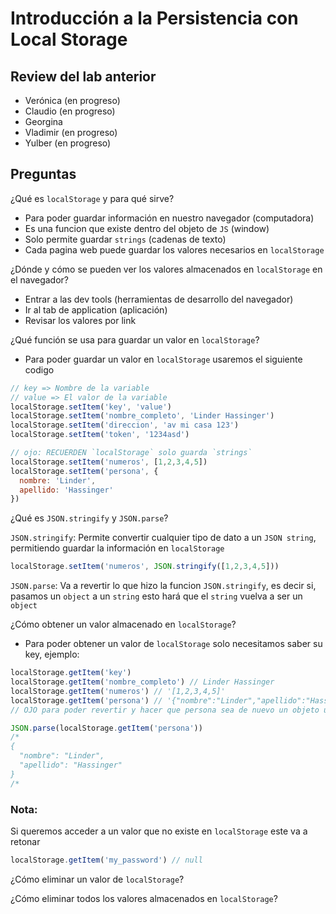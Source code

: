 # Introducción a la Persistencia con Local Storage

## Review del lab anterior

- Verónica (en progreso)
- Claudio (en progreso)
- Georgina
- Vladimir (en progreso)
- Yulber (en progreso)

## Preguntas

¿Qué es `localStorage` y para qué sirve?

- Para poder guardar información en nuestro navegador (computadora)
- Es una funcion que existe dentro del objeto de `JS` (window)
- Solo permite guardar `strings` (cadenas de texto)
- Cada pagina web puede guardar los valores necesarios en `localStorage`

¿Dónde y cómo se pueden ver los valores almacenados en `localStorage` en el navegador?

- Entrar a las dev tools (herramientas de desarrollo del navegador)
- Ir al tab de application (aplicación)
- Revisar los valores por link

¿Qué función se usa para guardar un valor en `localStorage`?

- Para poder guardar un valor en `localStorage` usaremos el siguiente codigo

```js
// key => Nombre de la variable
// value => El valor de la variable
localStorage.setItem('key', 'value')
localStorage.setItem('nombre_completo', 'Linder Hassinger')
localStorage.setItem('direccion', 'av mi casa 123')
localStorage.setItem('token', '1234asd')

// ojo: RECUERDEN `localStorage` solo guarda `strings`
localStorage.setItem('numeros', [1,2,3,4,5])
localStorage.setItem('persona', {
  nombre: 'Linder',
  apellido: 'Hassinger'
})
```

¿Qué es `JSON.stringify` y `JSON.parse`?

`JSON.stringify`: Permite convertir cualquier tipo de dato a un `JSON string`, permitiendo guardar la información en `localStorage`

```js
localStorage.setItem('numeros', JSON.stringify([1,2,3,4,5]))
```

`JSON.parse`: Va a revertir lo que hizo la funcion `JSON.stringify`, es decir si, pasamos un `object` a un `string` esto hará que el `string` vuelva a ser un `object`

¿Cómo obtener un valor almacenado en `localStorage`?

- Para poder obtener un valor de `localStorage` solo necesitamos saber su key, ejemplo:

```js
localStorage.getItem('key')
localStorage.getItem('nombre_completo') // Linder Hassinger
localStorage.getItem('numeros') // '[1,2,3,4,5]'
localStorage.getItem('persona') // '{"nombre":"Linder","apellido":"Hassinger"}'
// OJO para poder revertir y hacer que persona sea de nuevo un objeto usamos la siguiente funcion:

JSON.parse(localStorage.getItem('persona'))
/*
{
  "nombre": "Linder",
  "apellido": "Hassinger"
}
/*
```

### Nota:

Si queremos acceder a un valor que no existe en `localStorage` este va a retonar

```js
localStorage.getItem('my_password') // null
```

¿Cómo eliminar un valor de `localStorage`?

¿Cómo eliminar todos los valores almacenados en `localStorage`?
